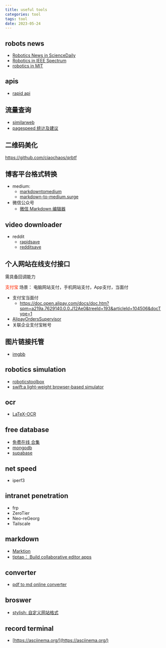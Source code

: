 ```yaml
---
title: useful tools
categories: tool
tags: tool
date: 2023-05-24
---
```


## robots news

- [Robotics News in ScienceDaily](https://www.sciencedaily.com/news/computers_math/robotics/)
- [Robotics in IEEE Spectrum](https://spectrum.ieee.org/topic/robotics/)
- [robotics in MIT](https://news.mit.edu/topic/robotics)

## apis

- [rapid api](https://rapidapi.com/collection/translation-apis)

## 流量查询

- [similarweb](https://pro.similarweb.com/#/digitalsuite/websiteanalysis/overview/website-performance/*/999/3m?webSource=Total&key=yeekal.store)
- [pagespeed 统计及建议](https://pagespeed.web.dev/)

## 二维码美化

https://github.com/ciaochaos/qrbtf

## 博客平台格式转换

- medium:
    - [markdowntomedium](http://markdowntomedium.com/)
    - [markdown-to-medium.surge](https://markdown-to-medium.surge.sh/)
- 微信公众号
    - [微信 Markdown 编辑器](https://doocs.github.io/md/)

## video downloader

- reddit
    - [rapidsave](https://rapidsave.com/)
    - [redditsave](https://redditsave.io/)

## 个人网站在线支付接口

需具备回调能力

**<font color='Tomato'>支付宝</font>**
场景： 电脑网站支付，手机网站支付，App支付，当面付
- 支付宝当面付
    - https://doc.open.alipay.com/docs/doc.htm?spm=a219a.7629140.0.0.J12Ae0&treeId=193&articleId=104506&docType=1
- [AlipayOrdersSupervisor](https://github.com/thundernet8/AlipayOrdersSupervisor)
- 关联企业支付宝帐号


## 图片链接托管

- [imgbb](https://imgbb.com/)

## robotics simulation

- [roboticstoolbox](https://github.com/petercorke/robotics-toolbox-python)
- [swift:a light-weight browser-based simulator](https://github.com/jhavl/swift)

## ocr

- [LaTeX-OCR](https://github.com/lukas-blecher/LaTeX-OCR)

## free database

- [免费在线 合集](https://wivwiv.com/post/free-online-resource)
- [mongodb](https://www.mongodb.com/products/platform/cloud)
- [supabase](https://supabase.com/dashboard)

## net speed

- iperf3

## intranet penetration

- frp
- ZeroTier
- Neo-reGeorg
- Tailscale

## markdown

- [Marktion]()
- [tiptap： Build collaborative editor apps](https://tiptap.dev/)

## converter

- [pdf to md online converter](https://pdf2md.morethan.io/)

## broswer

- [stylish: 自定义网站格式]()

## record terminal

- [https://asciinema.org/](https://asciinema.org/)